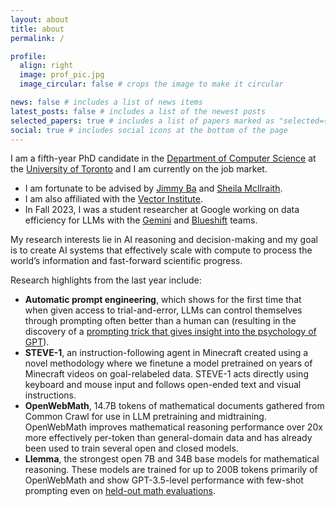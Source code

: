 ```yaml
---
layout: about
title: about
permalink: /

profile:
  align: right
  image: prof_pic.jpg
  image_circular: false # crops the image to make it circular

news: false # includes a list of news items
latest_posts: false # includes a list of the newest posts
selected_papers: true # includes a list of papers marked as "selected={true}"
social: true # includes social icons at the bottom of the page
---
```


I am a fifth-year PhD candidate in the [Department of Computer Science](https://web.cs.toronto.edu/) at the [University of Toronto](https://www.utoronto.ca/) and I am currently on the job market.

- I am fortunate to be advised by [Jimmy Ba](https://jimmylba.github.io/) and [Sheila McIlraith](https://www.cs.toronto.edu/~sheila/).
- I am also affiliated with the [Vector Institute](https://vectorinstitute.ai/).
- In Fall 2023, I was a student researcher at Google working on data efficiency for LLMs with the [Gemini](https://deepmind.google/technologies/gemini) and [Blueshift](https://research.google/teams/blueshift/) teams.

My research interests lie in AI reasoning and decision-making and my goal is to create AI systems that effectively scale with compute to process the world’s information and fast-forward scientific progress.

Research highlights from the last year include:

- **Automatic prompt engineering**, which shows for the first time that when given access to trial-and-error, LLMs can control themselves through prompting often better than a human can (resulting in the discovery of a [prompting trick that gives insight into the psychology of GPT](https://twitter.com/karpathy/status/1624847051426234368)).
- **STEVE-1**, an instruction-following agent in Minecraft created using a novel methodology where we finetune a model pretrained on years of Minecraft videos on goal-relabeled data. STEVE-1 acts directly using keyboard and mouse input and follows open-ended text and visual instructions.
- **OpenWebMath**, 14.7B tokens of mathematical documents gathered from Common Crawl for use in LLM pretraining and midtraining. OpenWebMath improves mathematical reasoning performance over 20x more effectively per-token than general-domain data and has already been used to train several open and closed models.
- **Llemma**, the strongest open 7B and 34B base models for mathematical reasoning. These models are trained for up to 200B tokens primarily of OpenWebMath and show GPT-3.5-level performance with few-shot prompting even on [held-out math evaluations](https://huggingface.co/datasets/keirp/hungarian_national_hs_finals_exam).
